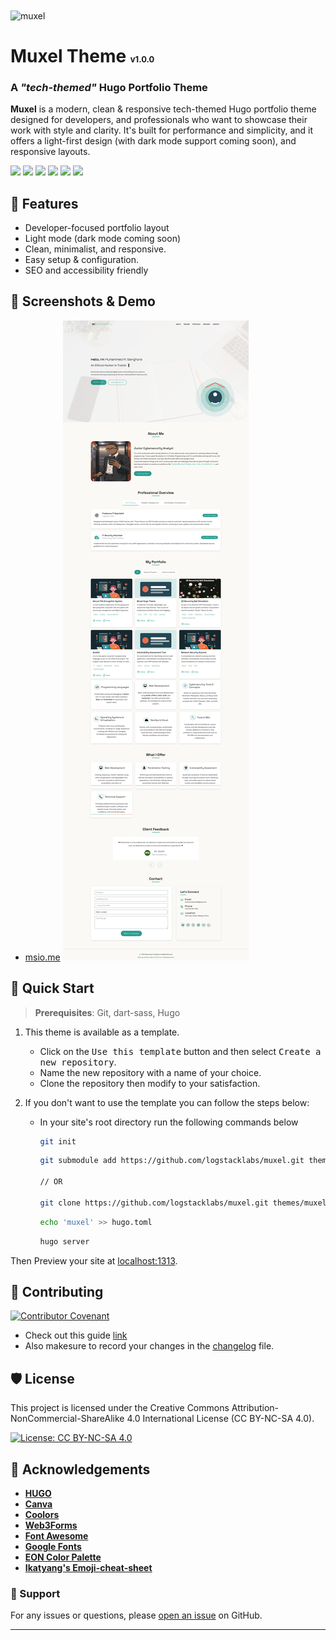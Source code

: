 <img align="center" src="https://socialify.git.ci/logstacklabs/muxel/image?description=1&font=JetBrains+Mono&forks=1&issues=1&language=1&name=1&owner=1&pattern=Plus&pulls=1&stargazers=1&theme=Auto" alt="muxel" width="640" height="320" />

<h1>Muxel Theme <span style="font-size: small">v1.0.0</span></h1>

### A **_"tech-themed"_** Hugo Portfolio Theme

**Muxel** is a modern, clean & responsive tech-themed Hugo portfolio theme designed for developers, and professionals who want to showcase their work with style and clarity.
It's built for performance and simplicity, and it offers a light-first design (with dark mode support coming soon), and responsive layouts.

![](https://img.shields.io/badge/HUGO-white?logo=hugo) ![](https://img.shields.io/badge/HTML5-white?logo=html5) ![](https://img.shields.io/badge/CSS3-blue?logo=css3) ![](https://img.shields.io/badge/SCSS-white?logo=sass) ![](https://img.shields.io/badge/JS-black?logo=javascript) ![](https://img.shields.io/badge/MD-black?logo=markdown)


## 🚀 Features

- Developer-focused portfolio layout
- Light mode (dark mode coming soon)
- Clean, minimalist, and responsive.
- Easy setup & configuration.
- SEO and accessibility friendly

## 📸 Screenshots & Demo
- [msio.me](https://msio.me)
![screenshot](./screenshots/full-page.png)


## 🔧 Quick Start

> **Prerequisites**: Git, dart-sass, Hugo

1. This theme is available as a template.
    - Click on the <kbd>Use this template</kbd> button and then select <kbd>Create a new repository</kbd>.
    - Name the new repository with a name of your choice.
    - Clone the repository then modify to your satisfaction.

2. If you don't want to use the template you can follow the steps below:
    - In your site's root directory run the following commands below
      ```bash
      git init
      ```
      ```bash
      git submodule add https://github.com/logstacklabs/muxel.git themes/muxel
      
      // OR

      git clone https://github.com/logstacklabs/muxel.git themes/muxel
      ```
      ```bash
      echo 'muxel' >> hugo.toml
      ```
      ```bash
      hugo server
      ```

Then Preview your site at [localhost:1313](http://localhost:1313).

## 🍰 Contributing
[![Contributor Covenant](https://img.shields.io/badge/Contributor%20Covenant-2.1-4baaaa.svg)](CODE_OF_CONDUCT.md)
- Check out this guide [link](https://daily.dev/blog/how-to-contribute-to-open-source-github-repositories)
- Also makesure to record your changes in the [changelog](CHANGELOG.md) file.


## 🛡️ License

This project is licensed under the Creative Commons Attribution-NonCommercial-ShareAlike 4.0 International License (CC BY-NC-SA 4.0).

[![License: CC BY-NC-SA 4.0](https://img.shields.io/badge/License-CC_BY--NC--SA_4.0-lightgrey.svg)](https://creativecommons.org/licenses/by-nc-sa/4.0/)

## 🙏 Acknowledgements
- **[HUGO](https://gohugo.io)**
- **[Canva](https://canva.com)**
- **[Coolors](https://coolors.co/)**
- **[Web3Forms](https://web3forms.com)**
- **[Font Awesome](https://fontawesome.com/)**
- **[Google Fonts](https://fonts.google.com)**
- **[EON Color Palette](https://logstacklabs.github.io/eon-swatches/)**
- **[Ikatyang's Emoji-cheat-sheet](https://github.com/ikatyang/emoji-cheat-sheet/blob/master/README.md#place-map)**

### 💝 Support

For any issues or questions, please [open an issue](https://github.com/logstacklabs/muxel/issues) on GitHub.

---

<!--h4>🧐**Designed with ❤️ by [LSL](https://logstack.dev)**</h4-->
